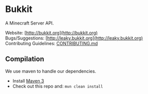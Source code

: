 Bukkit
======

A Minecraft Server API.

Website: [http://bukkit.org](http://bukkit.org)  
Bugs/Suggestions: [http://leaky.bukkit.org](http://leaky.bukkit.org)  
Contributing Guidelines: [CONTRIBUTING.md](https://github.com/Bukkit/Bukkit/blob/master/CONTRIBUTING.md)

Compilation
-----------

We use maven to handle our dependencies.

* Install [Maven 3](http://maven.apache.org/download.html)
* Check out this repo and: `mvn clean install`
